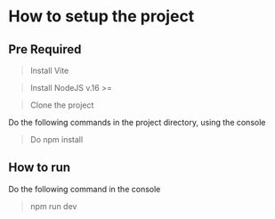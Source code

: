 # How to setup the project

## Pre Required

> Install Vite

> Install NodeJS v.16 >=

> Clone the project

Do the following commands in the project directory, using the console

> Do npm install

## How to run

Do the following command in the console

> npm run dev
